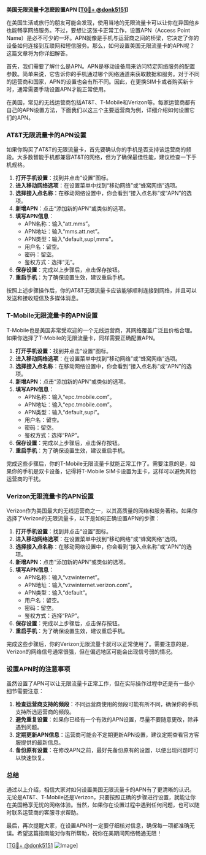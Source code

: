 **美国无限流量卡怎麽設置APN [[TG💪+ @donk5151](https://t.me/s/donk5151)]**

在美国生活或旅行的朋友可能会发现，使用当地的无限流量卡可以让你在异国他乡也能畅享网络服务。不过，要想让这张卡正常工作，设置APN（Access Point Name）是必不可少的一环。APN就像是手机与运营商之间的桥梁，它决定了你的设备如何连接到互联网和短信服务。那么，如何设置美国无限流量卡的APN呢？这篇文章将为你详细解答。

首先，我们需要了解什么是APN。APN是移动设备用来访问特定网络服务的配置参数。简单来说，它告诉你的手机通过哪个网络通道来获取数据和服务。对于不同的运营商和国家，APN的设置也会有所不同。因此，在更换SIM卡或者购买新卡时，通常需要手动设置APN才能正常使用。

在美国，常见的无线运营商包括AT&T、T-Mobile和Verizon等。每家运营商都有自己的APN设置方法，下面我们以这三个主要运营商为例，详细介绍如何设置它们的APN。

### AT&T无限流量卡的APN设置

如果你购买了AT&T的无限流量卡，首先要确认你的手机是否支持该运营商的频段。大多数智能手机都兼容AT&T的网络，但为了确保最佳性能，建议检查一下手机规格。

1. **打开手机设置**：找到并点击“设置”图标。
2. **进入移动网络选项**：在设置菜单中找到“移动网络”或“蜂窝网络”选项。
3. **选择接入点名称**：在移动网络设置中，你会看到“接入点名称”或“APN”的选项。
4. **新增APN**：点击“添加新的APN”或类似的选项。
5. **填写APN信息**：
   - APN名称：输入“att.mms”。
   - APN地址：输入“mms.att.net”。
   - APN类型：输入“default,supl,mms”。
   - 用户名：留空。
   - 密码：留空。
   - 鉴权方式：选择“无”。
6. **保存设置**：完成以上步骤后，点击保存按钮。
7. **重启手机**：为了确保设置生效，建议重启手机。

按照上述步骤操作后，你的AT&T无限流量卡应该能够顺利连接到网络，并且可以发送和接收短信及多媒体消息。

### T-Mobile无限流量卡的APN设置

T-Mobile也是美国非常受欢迎的一个无线运营商，其网络覆盖广泛且价格合理。如果你选择了T-Mobile的无限流量卡，同样需要正确配置APN。

1. **打开手机设置**：找到并点击“设置”图标。
2. **进入移动网络选项**：在设置菜单中找到“移动网络”或“蜂窝网络”选项。
3. **选择接入点名称**：在移动网络设置中，你会看到“接入点名称”或“APN”的选项。
4. **新增APN**：点击“添加新的APN”或类似的选项。
5. **填写APN信息**：
   - APN名称：输入“epc.tmobile.com”。
   - APN地址：输入“epc.tmobile.com”。
   - APN类型：输入“default,supl”。
   - 用户名：留空。
   - 密码：留空。
   - 鉴权方式：选择“PAP”。
6. **保存设置**：完成以上步骤后，点击保存按钮。
7. **重启手机**：为了确保设置生效，建议重启手机。

完成这些步骤后，你的T-Mobile无限流量卡就能正常工作了。需要注意的是，如果你的手机是双卡设备，记得将T-Mobile SIM卡设置为主卡，这样可以避免其他运营商的干扰。

### Verizon无限流量卡的APN设置

Verizon作为美国最大的无线运营商之一，以其高质量的网络和服务著称。如果你选择了Verizon的无限流量卡，以下是如何正确设置APN的步骤：

1. **打开手机设置**：找到并点击“设置”图标。
2. **进入移动网络选项**：在设置菜单中找到“移动网络”或“蜂窝网络”选项。
3. **选择接入点名称**：在移动网络设置中，你会看到“接入点名称”或“APN”的选项。
4. **新增APN**：点击“添加新的APN”或类似的选项。
5. **填写APN信息**：
   - APN名称：输入“vzwinternet”。
   - APN地址：输入“vzwinternet.verizon.com”。
   - APN类型：输入“default”。
   - 用户名：留空。
   - 密码：留空。
   - 鉴权方式：选择“PAP”。
6. **保存设置**：完成以上步骤后，点击保存按钮。
7. **重启手机**：为了确保设置生效，建议重启手机。

完成这些步骤后，你的Verizon无限流量卡就可以正常使用了。需要注意的是，Verizon的网络信号通常很强，但在偏远地区可能会出现信号弱的情况。

### 设置APN时的注意事项

虽然设置了APN可以让无限流量卡正常工作，但在实际操作过程中还是有一些小细节需要注意：

1. **检查运营商支持的频段**：不同运营商使用的频段可能有所不同，确保你的手机支持所选运营商的频段。
2. **避免重复设置**：如果你已经有一个有效的APN设置，尽量不要随意更改，除非遇到问题。
3. **定期更新APN信息**：运营商可能会不定期更新APN设置，建议定期查看官方客服提供的最新信息。
4. **备份原有设置**：在修改APN之前，最好先备份原有的设置，以便出现问题时可以快速恢复。

### 总结

通过以上介绍，相信大家对如何设置美国无限流量卡的APN有了更清晰的认识。无论是AT&T、T-Mobile还是Verizon，只要按照正确的步骤进行设置，就能让你在美国畅享无忧的网络体验。当然，如果你在设置过程中遇到任何问题，也可以随时联系运营商的客服寻求帮助。

最后，再次提醒大家，在设置APN时一定要仔细核对信息，确保每一项都准确无误。希望这篇指南能对你有所帮助，祝你在美期间网络畅通无阻！

[[TG💪+ @donk5151](https://t.me/s/donk5151) ![Image](https://i.postimg.cc/rwNCRYN7/Snipaste-2025-04-30-17-27-05.png)]